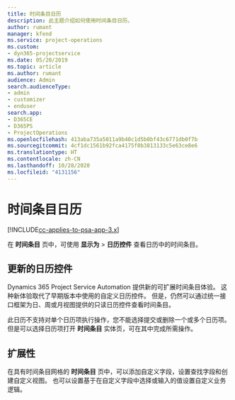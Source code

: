 ```yaml
---
title: 时间条目日历
description: 此主题介绍如何使用时间条目日历。
author: rumant
manager: kfend
ms.service: project-operations
ms.custom:
- dyn365-projectservice
ms.date: 05/20/2019
ms.topic: article
ms.author: rumant
audience: Admin
search.audienceType:
- admin
- customizer
- enduser
search.app:
- D365CE
- D365PS
- ProjectOperations
ms.openlocfilehash: 413aba735a5011a9b40c1d5b0bf43c6771db0f7b
ms.sourcegitcommit: 4cf1dc1561b92fca4175f0b3813133c5e63ce8e6
ms.translationtype: HT
ms.contentlocale: zh-CN
ms.lasthandoff: 10/28/2020
ms.locfileid: "4131156"
---
```

# <a name="time-entry-calendar"></a>时间条目日历

[!INCLUDE[cc-applies-to-psa-app-3.x](../includes/cc-applies-to-psa-app-3x.md)]

在 **时间条目** 页中，可使用 **显示为** \> **日历控件** 查看日历中的时间条目。

## <a name="updated-calendar-control"></a>更新的日历控件

Dynamics 365 Project Service Automation 提供新的可扩展时间条目体验。 这种新体验取代了早期版本中使用的自定义日历控件。 但是，仍然可以通过统一接口框架为日、周或月视图提供的只读日历控件查看时间条目。

此日历不支持对单个日历项执行操作，您不能选择提交或删除一个或多个日历项。 但是可以选择日历项打开 **时间条目** 实体页，可在其中完成所需操作。

## <a name="extensibility"></a>扩展性

在具有时间条目网格的 **时间条目** 页中，可以添加自定义字段，设置查找字段和创建自定义视图。 也可以设置基于在自定义字段中选择或输入的值设置自定义业务逻辑。
